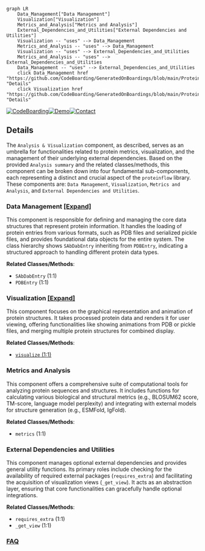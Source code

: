 ```mermaid
graph LR
    Data_Management["Data Management"]
    Visualization["Visualization"]
    Metrics_and_Analysis["Metrics and Analysis"]
    External_Dependencies_and_Utilities["External Dependencies and Utilities"]
    Visualization -- "uses" --> Data_Management
    Metrics_and_Analysis -- "uses" --> Data_Management
    Visualization -- "uses" --> External_Dependencies_and_Utilities
    Metrics_and_Analysis -- "uses" --> External_Dependencies_and_Utilities
    Data_Management -- "uses" --> External_Dependencies_and_Utilities
    click Data_Management href "https://github.com/CodeBoarding/GeneratedOnBoardings/blob/main/ProteinFlow/Data_Management.md" "Details"
    click Visualization href "https://github.com/CodeBoarding/GeneratedOnBoardings/blob/main/ProteinFlow/Visualization.md" "Details"
```

[![CodeBoarding](https://img.shields.io/badge/Generated%20by-CodeBoarding-9cf?style=flat-square)](https://github.com/CodeBoarding/GeneratedOnBoardings)[![Demo](https://img.shields.io/badge/Try%20our-Demo-blue?style=flat-square)](https://www.codeboarding.org/demo)[![Contact](https://img.shields.io/badge/Contact%20us%20-%20contact@codeboarding.org-lightgrey?style=flat-square)](mailto:contact@codeboarding.org)

## Details

The `Analysis & Visualization` component, as described, serves as an umbrella for functionalities related to protein metrics, visualization, and the management of their underlying external dependencies. Based on the provided `Analysis summary` and the related classes/methods, this component can be broken down into four fundamental sub-components, each representing a distinct and crucial aspect of the `proteinflow` library. These components are: `Data Management`, `Visualization`, `Metrics and Analysis`, and `External Dependencies and Utilities`.

### Data Management [[Expand]](./Data_Management.md)
This component is responsible for defining and managing the core data structures that represent protein information. It handles the loading of protein entries from various formats, such as PDB files and serialized pickle files, and provides foundational data objects for the entire system. The class hierarchy shows `SAbDabEntry` inheriting from `PDBEntry`, indicating a structured approach to handling different protein data types.


**Related Classes/Methods**:

- `SAbDabEntry` (1:1)
- `PDBEntry` (1:1)


### Visualization [[Expand]](./Visualization.md)
This component focuses on the graphical representation and animation of protein structures. It takes processed protein data and renders it for user viewing, offering functionalities like showing animations from PDB or pickle files, and merging multiple protein structures for combined display.


**Related Classes/Methods**:

- <a href="https://github.com/adaptyvbio/ProteinFlow/proteinflow/visualize.py#L1-L1" target="_blank" rel="noopener noreferrer">`visualize` (1:1)</a>


### Metrics and Analysis
This component offers a comprehensive suite of computational tools for analyzing protein sequences and structures. It includes functions for calculating various biological and structural metrics (e.g., BLOSUM62 score, TM-score, language model perplexity) and integrating with external models for structure generation (e.g., ESMFold, IgFold).


**Related Classes/Methods**:

- `metrics` (1:1)


### External Dependencies and Utilities
This component manages optional external dependencies and provides general utility functions. Its primary roles include checking for the availability of required external packages (`requires_extra`) and facilitating the acquisition of visualization views (`_get_view`). It acts as an abstraction layer, ensuring that core functionalities can gracefully handle optional integrations.


**Related Classes/Methods**:

- `requires_extra` (1:1)
- `_get_view` (1:1)




### [FAQ](https://github.com/CodeBoarding/GeneratedOnBoardings/tree/main?tab=readme-ov-file#faq)